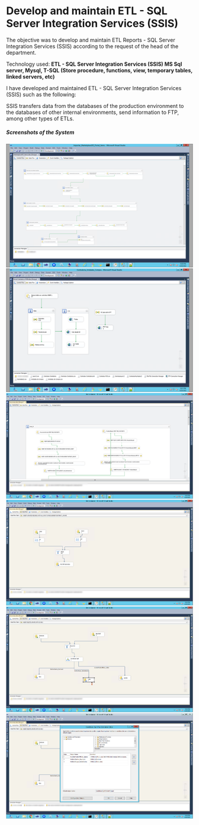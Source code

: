 # Develop and maintain ETL - SQL Server Integration Services (SSIS)

The objective was to develop and maintain ETL Reports - SQL Server Integration Services (SSIS) according to the request of the head of the department.

Technology used:
**ETL - SQL Server Integration Services (SSIS)
MS Sql server, Mysql, T-SQL (Store procedure, functions, view, temporary tables, linked servers, etc)**

I have developed and maintained ETL - SQL Server Integration Services (SSIS) such as the following:

SSIS transfers data from the databases of the production environment to the databases of other internal environments, send information to FTP, among other types of ETLs.



##### Screenshots of the System
![](images_ETL/2022-06-20_22h51_07.png)
![](images_ETL/2022-06-20_22h51_41.png)
![](images_ETL/2022-06-20_22h53_27.png)
![](images_ETL/2022-06-20_22h53_36.png)
![](images_ETL/2022-06-20_22h53_58.png)
![](images_ETL/2022-06-20_22h54_06.png)

